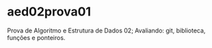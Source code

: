 # aed02prova01

Prova de Algoritmo e Estrutura de Dados 02; Avaliando: git, biblioteca, funções e ponteiros.
